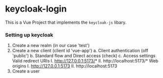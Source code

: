 # keycloak-login
This is a Vue Project that implements the `keycloak-js` libary.

### Setting up keycloak
1. Create a new realm (in our case 'test')
2. Create a new client (client id 'vue-app')
   a. Client authentication (off 'public')
   b. Standard flow and Direct access (check)
   c. Access settings
     Valid redirect URIs
     I. http://127.0.0.1:5173/*
     II. http://localhost:5173/*
     Web origins
     I. http://127.0.0.1:5173
     II. http://localhost:5173
3. Create a user
